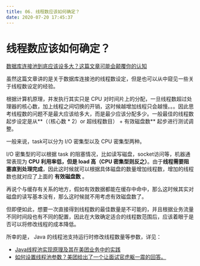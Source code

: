 ```yaml
---
title: 06. 线程数应该如何确定？
date: 2020-07-20 17:45:37
---
```

# 线程数应该如何确定？

[数据库连接池到底应该设多大？这篇文章可能会颠覆你的认知](https://www.jianshu.com/p/a8f653fc0c54)

虽然这篇文章讲的是关于数据库连接池的线程数设定，但是也可以从中窥见一些关于线程数设定的经验。

根据计算机原理，并发执行其实只是 CPU 对时间片上的分配，一旦线程数超过处理器的核心数，加上线程之间切换的开销，这时候越增加线程只会越慢。。。因此思考线程数的问题不是最大应该给多大，而是最少应该分配多少。一般最佳的线程数起步设定是从**（（核心数 \* 2）or 超线程数目） + 有效磁盘数** 起步进行测试调整。

一般来说，task可以分为 I/O 密集型以及 CPU 密集型两种。

I/O 密集型的可以根据 task 的阻塞情况，比如读写磁盘，socket访问等，机器通常表现为 **CPU 利用率低，但是 load 高（CPU 密集型则反之）**。由于**线程需要阻塞直到处理完成**，因此这时候就可以根据具体磁盘的数量增加线程数，增加的线程数也就对应了上面的 **有效磁盘数** 。

再说个与缓存有关系的地方，假如有效数据都能在缓存中命中，那么这时候其实对磁盘的读写基本没有，那么这时候就不用考虑有效磁盘数了。

但即便如此，想要一次直接得到线程数的最佳数量是不可能的，并且根据业务流量不同时间段也有不同的配置，因此在大致确定适合的线程数范围后，应该着眼于是否可以将修改线程的成本降低。

所幸的是， Java 的线程池支持运行时修改线程数量等参数，详见：

* [Java线程池实现原理及其在美团业务中的实践](https://tech.meituan.com/2020/04/02/java-pooling-pratice-in-meituan.html)
* [如何设置线程池参数？美团给出了一个让面试官虎躯一震的回答。](https://juejin.im/post/5e93e2e7f265da47ff7ccd21)

